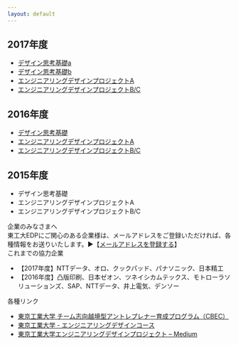 ```yaml
---
layout: default
---
```



<div class="row">

<div class="col-md-7">

<h2>2017年度</h2>
<ul>
<li><a href="/2017-dtf-a/">デザイン思考基礎a</a></li>
<li><a href="/2017-dtf-b/">デザイン思考基礎b</a></li>
<li><a href="/2017-edp-a/">エンジニアリングデザインプロジェクトA</a></li>
<li><a href="/2017-edp-bc/">エンジニアリングデザインプロジェクトB/C</a></li>
</ul>

<h2>2016年度</h2>
<ul>
<li><a href="/2016-dtf/">デザイン思考基礎</a></li>
<li><a href="/2016-edp-a/">エンジニアリングデザインプロジェクトA</a></li>
<li><a href="/2016-edp-bc/">エンジニアリングデザインプロジェクトB/C</a></li>
</ul>


<h2>2015年度</h2>
<ul>
<li>デザイン思考基礎</li>
<li>エンジニアリングデザインプロジェクトA</li>
<li>エンジニアリングデザインプロジェクトB/C</li>
</ul>

</div>

<div class="col-md-5">

<div class="panel panel-default">
  <div class="panel-heading">企業のみなさまへ</div>
  <div class="panel-body">
東工大EDPにご関心のある企業様は、メールアドレスをご登録いただければ、各種情報をお送りいたします。▶【<a href="https://cbec-titech.doorkeeper.jp/">メールアドレスを登録する</a>】
  </div>
</div>

<div class="panel panel-default">
  <div class="panel-heading">これまでの協力企業</div>
  <div class="panel-body">
<ul>
<li>【2017年度】NTTデータ、オロ、クックパッド、パナソニック、日本精工</li>
<li>【2016年度】凸版印刷、日本ゼオン、ツネイシカムテックス、モトローラソリューションズ、SAP、NTTデータ、井上電気、デンソー</li>
</ul>
  </div>
</div>


<div class="panel panel-default">
  <div class="panel-heading">各種リンク</div>
  <div class="panel-body">
<ul>
<li><a href="http://www.eng.titech.ac.jp/~cbe/">東京工業大学 チーム志向越境型アントレプレナー育成プログラム（CBEC）</a></li>
<li><a href="http://www.esd.titech.ac.jp/">東京工業大学 - エンジニアリングデザインコース</a></li>
<li><a href="https://medium.com/titech-eng-and-design">東京工業大学エンジニアリングデザインプロジェクト – Medium</a></li>
</ul>
  </div>
</div>

</div>

</div>
